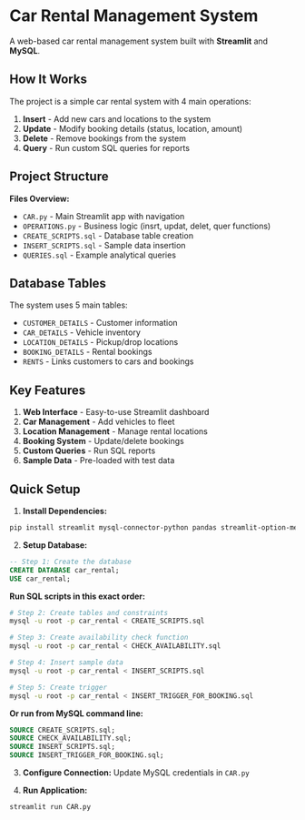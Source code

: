 # Car Rental Management System

A web-based car rental management system built with **Streamlit** and **MySQL**.

## How It Works

The project is a simple car rental system with 4 main operations:

1. **Insert** - Add new cars and locations to the system
2. **Update** - Modify booking details (status, location, amount)
3. **Delete** - Remove bookings from the system  
4. **Query** - Run custom SQL queries for reports

## Project Structure

**Files Overview:**
- `CAR.py` - Main Streamlit app with navigation
- `OPERATIONS.py` - Business logic (insrt, updat, delet, quer functions)
- `CREATE_SCRIPTS.sql` - Database table creation
- `INSERT_SCRIPTS.sql` - Sample data insertion
- `QUERIES.sql` - Example analytical queries

## Database Tables

The system uses 5 main tables:
- `CUSTOMER_DETAILS` - Customer information
- `CAR_DETAILS` - Vehicle inventory  
- `LOCATION_DETAILS` - Pickup/drop locations
- `BOOKING_DETAILS` - Rental bookings
- `RENTS` - Links customers to cars and bookings

## Key Features

1. **Web Interface** - Easy-to-use Streamlit dashboard
2. **Car Management** - Add vehicles to fleet
3. **Location Management** - Manage rental locations
4. **Booking System** - Update/delete bookings
5. **Custom Queries** - Run SQL reports
6. **Sample Data** - Pre-loaded with test data

## Quick Setup

1. **Install Dependencies:**
```bash
pip install streamlit mysql-connector-python pandas streamlit-option-menu
```

2. **Setup Database:**
```sql
-- Step 1: Create the database
CREATE DATABASE car_rental;
USE car_rental;
```

   **Run SQL scripts in this exact order:**
   ```bash
   # Step 2: Create tables and constraints
   mysql -u root -p car_rental < CREATE_SCRIPTS.sql
   
   # Step 3: Create availability check function
   mysql -u root -p car_rental < CHECK_AVAILABILITY.sql
   
   # Step 4: Insert sample data
   mysql -u root -p car_rental < INSERT_SCRIPTS.sql
   
   # Step 5: Create trigger
   mysql -u root -p car_rental < INSERT_TRIGGER_FOR_BOOKING.sql
   ```
   
   **Or run from MySQL command line:**
   ```sql
   SOURCE CREATE_SCRIPTS.sql;
   SOURCE CHECK_AVAILABILITY.sql;
   SOURCE INSERT_SCRIPTS.sql;
   SOURCE INSERT_TRIGGER_FOR_BOOKING.sql;
   ```

3. **Configure Connection:**
Update MySQL credentials in `CAR.py`

4. **Run Application:**
```bash
streamlit run CAR.py
```
